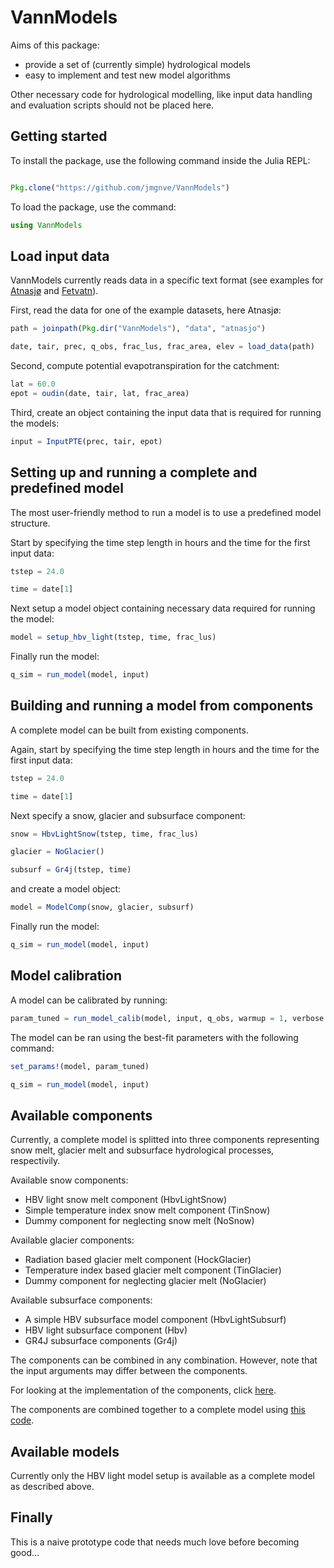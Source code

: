 # VannModels

Aims of this package: 

- provide a set of (currently simple) hydrological models
- easy to implement and test new model algorithms

Other necessary code for hydrological modelling, like input data handling and evaluation scripts should not be placed here.

## Getting started

To install the package, use the following command inside the Julia REPL:

````julia

Pkg.clone("https://github.com/jmgnve/VannModels")
````




To load the package, use the command:

````julia
using VannModels
````





## Load input data

VannModels currently reads data in a specific text format (see examples for [Atnasjø](https://github.com/jmgnve/VannModels/tree/master/data/atnasjo) and [Fetvatn](https://github.com/jmgnve/VannModels/tree/master/data/fetvatn)). 

First, read the data for one of the example datasets, here Atnasjø:

````julia
path = joinpath(Pkg.dir("VannModels"), "data", "atnasjo")

date, tair, prec, q_obs, frac_lus, frac_area, elev = load_data(path)
````





Second, compute potential evapotranspiration for the catchment:

````julia
lat = 60.0
epot = oudin(date, tair, lat, frac_area)
````





Third, create an object containing the input data that is required for running the models:

````julia
input = InputPTE(prec, tair, epot)
````





## Setting up and running a complete and predefined model

The most user-friendly method to run a model is to use a predefined model structure.

Start by specifying the time step length in hours and the time for the first input data: 

````julia
tstep = 24.0

time = date[1]
````





Next setup a model object containing necessary data required for running the model:

````julia
model = setup_hbv_light(tstep, time, frac_lus)
````





Finally run the model:

````julia
q_sim = run_model(model, input)
````





## Building and running a model from components

A complete model can be built from existing components.

Again, start by specifying the time step length in hours and the time for the first input data: 

````julia
tstep = 24.0

time = date[1]
````





Next specify a snow, glacier and subsurface component:

````julia
snow = HbvLightSnow(tstep, time, frac_lus)

glacier = NoGlacier()

subsurf = Gr4j(tstep, time)
````





and create a model object:

````julia
model = ModelComp(snow, glacier, subsurf)
````





Finally run the model:

````julia
q_sim = run_model(model, input)
````





## Model calibration

A model can be calibrated by running:

````julia
param_tuned = run_model_calib(model, input, q_obs, warmup = 1, verbose = :silent)
````





The model can be ran using the best-fit parameters with the following command:

````julia
set_params!(model, param_tuned)

q_sim = run_model(model, input)
````





## Available components

Currently, a complete model is splitted into three components representing snow melt, glacier melt and subsurface hydrological processes, respectivily.

Available snow components:

- HBV light snow melt component (HbvLightSnow)
- Simple temperature index snow melt component (TinSnow)
- Dummy component for neglecting snow melt (NoSnow)

Available glacier components:

- Radiation based glacier melt component (HockGlacier)
- Temperature index based glacier melt component (TinGlacier)
- Dummy component for neglecting glacier melt (NoGlacier)

Available subsurface components:

- A simple HBV subsurface model component (HbvLightSubsurf)
- HBV light subsurface component (Hbv)
- GR4J subsurface components (Gr4j)

The components can be combined in any combination. However, note that the input arguments may differ between the components.

For looking at the implementation of the components, click [here](https://github.com/jmgnve/VannModels/tree/master/src/components).

The components are combined together to a complete model using [this code](https://github.com/jmgnve/VannModels/blob/master/src/models/model_components.jl).

## Available models

Currently only the HBV light model setup is available as a complete model as described above.

## Finally

This is a naive prototype code that needs much love before becoming good...

